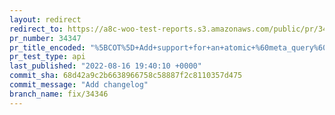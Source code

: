 ```yaml
---
layout: redirect
redirect_to: https://a8c-woo-test-reports.s3.amazonaws.com/public/pr/34347/api/index.html
pr_number: 34347
pr_title_encoded: "%5BCOT%5D+Add+support+for+an+atomic+%60meta_query%60+in+%60OrdersTableQuery%60"
pr_test_type: api
last_published: "2022-08-16 19:40:10 +0000"
commit_sha: 68d42a9c2b6638966758c58887f2c8110357d475
commit_message: "Add changelog"
branch_name: fix/34346
---
```

